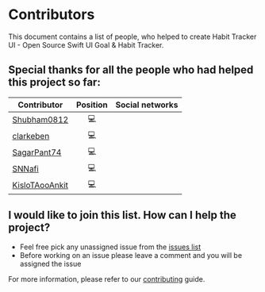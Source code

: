 # Contributors

This document contains a list of people, who helped to create Habit Tracker UI - Open Source Swift UI Goal & Habit Tracker.

## Special thanks for all the people who had helped this project so far:

| Contributor                                         | Position | Social networks |
|-----------------------------------------------------|:--------:|-----------------|
| [Shubham0812](https://github.com/Shubham0812)       |     💻    |                 |
| [clarkeben](https://github.com/clarkeben)           |     💻    |                 |
| [SagarPant74](https://github.com/SagarPant74)       |     💻    |                 |
| [SNNafi](https://github.com/SNNafi)                 |     💻    |                 |
| [KisloTAooAnkit](https://github.com/KisloTAooAnkit) |     💻    |                 |

## I would like to join this list. How can I help the project?

* Feel free pick any unassigned issue from the [issues list](https://github.com/Shubham0812/HabitTracker_UI/issues)
* Before working on an issue please leave a comment and you will be assigned the issue

For more information, please refer to our [contributing](contributing.md) guide.
